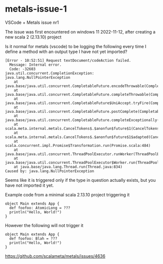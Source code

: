 # metals-issue-1
VSCode + Metals issue nr1

The issue was first encountered on windows 11 2022-11-12, after creating a new scala 2 (2.13.10) project

Is it normal for metals (vscode) to be logging the following every time I define a method with an output type I have not yet imported?
```
[Error - 10:52:51] Request textDocument/codeAction failed.
  Message: Internal error.
  Code: -32603 
java.util.concurrent.CompletionException: java.lang.NullPointerException
    at java.base/java.util.concurrent.CompletableFuture.encodeThrowable(CompletableFuture.java:331)
    at java.base/java.util.concurrent.CompletableFuture.completeThrowable(CompletableFuture.java:346)
    at java.base/java.util.concurrent.CompletableFuture$UniAccept.tryFire(CompletableFuture.java:704)
    at java.base/java.util.concurrent.CompletableFuture.postComplete(CompletableFuture.java:506)
    at java.base/java.util.concurrent.CompletableFuture.completeExceptionally(CompletableFuture.java:2088)
    at scala.meta.internal.metals.CancelTokens$.$anonfun$future$1(CancelTokens.scala:40)
    at scala.meta.internal.metals.CancelTokens$.$anonfun$future$1$adapted(CancelTokens.scala:38)
    at scala.concurrent.impl.Promise$Transformation.run(Promise.scala:484)
    at java.base/java.util.concurrent.ThreadPoolExecutor.runWorker(ThreadPoolExecutor.java:1128)
    at java.base/java.util.concurrent.ThreadPoolExecutor$Worker.run(ThreadPoolExecutor.java:628)
    at java.base/java.lang.Thread.run(Thread.java:834)
Caused by: java.lang.NullPointerException
```

Seems like it is triggered only if the type in question actually exists, but you have not imported it yet.

Example code from a minimal scala 2.13.10 project triggering it

```
object Main extends App {
  def foofoo: AtomicLong = ???
  println("Hello, World!")
}
```

However the following will not trigger it

```
object Main extends App {
  def foofoo: Blah = ???
  println("Hello, World!")
}
```

https://github.com/scalameta/metals/issues/4636

